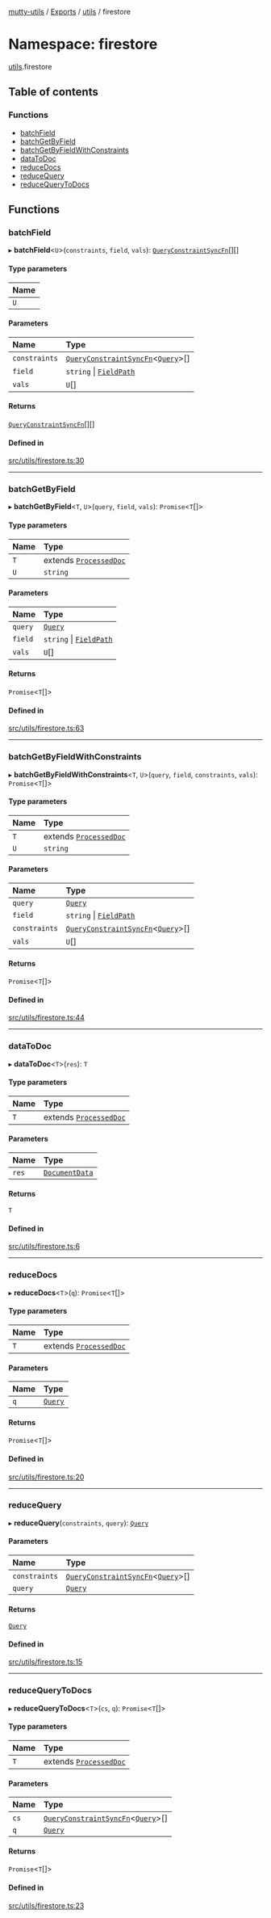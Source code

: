 [mutty-utils](../README.md) / [Exports](../modules.md) / [utils](utils.md) / firestore

# Namespace: firestore

[utils](utils.md).firestore

## Table of contents

### Functions

- [batchField](utils.firestore.md#batchfield)
- [batchGetByField](utils.firestore.md#batchgetbyfield)
- [batchGetByFieldWithConstraints](utils.firestore.md#batchgetbyfieldwithconstraints)
- [dataToDoc](utils.firestore.md#datatodoc)
- [reduceDocs](utils.firestore.md#reducedocs)
- [reduceQuery](utils.firestore.md#reducequery)
- [reduceQueryToDocs](utils.firestore.md#reducequerytodocs)

## Functions

### batchField

▸ **batchField**<`U`\>(`constraints`, `field`, `vals`): [`QueryConstraintSyncFn`](../modules.md#queryconstraintsyncfn)[][]

#### Type parameters

| Name |
| :------ |
| `U` |

#### Parameters

| Name | Type |
| :------ | :------ |
| `constraints` | [`QueryConstraintSyncFn`](../modules.md#queryconstraintsyncfn)<[`Query`](../modules.md#query)\>[] |
| `field` | `string` \| [`FieldPath`](../modules.md#fieldpath) |
| `vals` | `U`[] |

#### Returns

[`QueryConstraintSyncFn`](../modules.md#queryconstraintsyncfn)[][]

#### Defined in

[src/utils/firestore.ts:30](https://github.com/jonlaing/mutty-utils/blob/d7d0eb8/src/utils/firestore.ts#L30)

___

### batchGetByField

▸ **batchGetByField**<`T`, `U`\>(`query`, `field`, `vals`): `Promise`<`T`[]\>

#### Type parameters

| Name | Type |
| :------ | :------ |
| `T` | extends [`ProcessedDoc`](../interfaces/ProcessedDoc.md) |
| `U` | `string` |

#### Parameters

| Name | Type |
| :------ | :------ |
| `query` | [`Query`](../modules.md#query) |
| `field` | `string` \| [`FieldPath`](../modules.md#fieldpath) |
| `vals` | `U`[] |

#### Returns

`Promise`<`T`[]\>

#### Defined in

[src/utils/firestore.ts:63](https://github.com/jonlaing/mutty-utils/blob/d7d0eb8/src/utils/firestore.ts#L63)

___

### batchGetByFieldWithConstraints

▸ **batchGetByFieldWithConstraints**<`T`, `U`\>(`query`, `field`, `constraints`, `vals`): `Promise`<`T`[]\>

#### Type parameters

| Name | Type |
| :------ | :------ |
| `T` | extends [`ProcessedDoc`](../interfaces/ProcessedDoc.md) |
| `U` | `string` |

#### Parameters

| Name | Type |
| :------ | :------ |
| `query` | [`Query`](../modules.md#query) |
| `field` | `string` \| [`FieldPath`](../modules.md#fieldpath) |
| `constraints` | [`QueryConstraintSyncFn`](../modules.md#queryconstraintsyncfn)<[`Query`](../modules.md#query)\>[] |
| `vals` | `U`[] |

#### Returns

`Promise`<`T`[]\>

#### Defined in

[src/utils/firestore.ts:44](https://github.com/jonlaing/mutty-utils/blob/d7d0eb8/src/utils/firestore.ts#L44)

___

### dataToDoc

▸ **dataToDoc**<`T`\>(`res`): `T`

#### Type parameters

| Name | Type |
| :------ | :------ |
| `T` | extends [`ProcessedDoc`](../interfaces/ProcessedDoc.md) |

#### Parameters

| Name | Type |
| :------ | :------ |
| `res` | [`DocumentData`](../modules.md#documentdata) |

#### Returns

`T`

#### Defined in

[src/utils/firestore.ts:6](https://github.com/jonlaing/mutty-utils/blob/d7d0eb8/src/utils/firestore.ts#L6)

___

### reduceDocs

▸ **reduceDocs**<`T`\>(`q`): `Promise`<`T`[]\>

#### Type parameters

| Name | Type |
| :------ | :------ |
| `T` | extends [`ProcessedDoc`](../interfaces/ProcessedDoc.md) |

#### Parameters

| Name | Type |
| :------ | :------ |
| `q` | [`Query`](../modules.md#query) |

#### Returns

`Promise`<`T`[]\>

#### Defined in

[src/utils/firestore.ts:20](https://github.com/jonlaing/mutty-utils/blob/d7d0eb8/src/utils/firestore.ts#L20)

___

### reduceQuery

▸ **reduceQuery**(`constraints`, `query`): [`Query`](../modules.md#query)

#### Parameters

| Name | Type |
| :------ | :------ |
| `constraints` | [`QueryConstraintSyncFn`](../modules.md#queryconstraintsyncfn)<[`Query`](../modules.md#query)\>[] |
| `query` | [`Query`](../modules.md#query) |

#### Returns

[`Query`](../modules.md#query)

#### Defined in

[src/utils/firestore.ts:15](https://github.com/jonlaing/mutty-utils/blob/d7d0eb8/src/utils/firestore.ts#L15)

___

### reduceQueryToDocs

▸ **reduceQueryToDocs**<`T`\>(`cs`, `q`): `Promise`<`T`[]\>

#### Type parameters

| Name | Type |
| :------ | :------ |
| `T` | extends [`ProcessedDoc`](../interfaces/ProcessedDoc.md) |

#### Parameters

| Name | Type |
| :------ | :------ |
| `cs` | [`QueryConstraintSyncFn`](../modules.md#queryconstraintsyncfn)<[`Query`](../modules.md#query)\>[] |
| `q` | [`Query`](../modules.md#query) |

#### Returns

`Promise`<`T`[]\>

#### Defined in

[src/utils/firestore.ts:23](https://github.com/jonlaing/mutty-utils/blob/d7d0eb8/src/utils/firestore.ts#L23)

